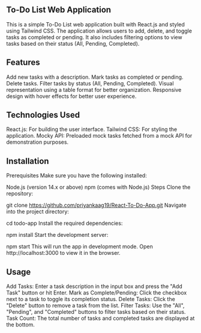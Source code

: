 ## To-Do List Web Application
This is a simple To-Do List web application built with React.js and styled using Tailwind CSS. The application allows users to add, delete, and toggle tasks as completed or pending. It also includes filtering options to view tasks based on their status (All, Pending, Completed).

## Features
Add new tasks with a description.
Mark tasks as completed or pending.
Delete tasks.
Filter tasks by status (All, Pending, Completed).
Visual representation using a table format for better organization.
Responsive design with hover effects for better user experience.

## Technologies Used
React.js: For building the user interface.
Tailwind CSS: For styling the application.
Mocky API: Preloaded mock tasks fetched from a mock API for demonstration purposes.

## Installation
Prerequisites
Make sure you have the following installed:

Node.js (version 14.x or above)
npm (comes with Node.js)
Steps
Clone the repository:

git clone https://github.com/priyankaag19/React-To-Do-App.git
Navigate into the project directory:

cd todo-app
Install the required dependencies:

npm install
Start the development server:

npm start
This will run the app in development mode. Open http://localhost:3000 to view it in the browser.

## Usage
Add Tasks: Enter a task description in the input box and press the "Add Task" button or hit Enter.
Mark as Complete/Pending: Click the checkbox next to a task to toggle its completion status.
Delete Tasks: Click the "Delete" button to remove a task from the list.
Filter Tasks: Use the "All", "Pending", and "Completed" buttons to filter tasks based on their status.
Task Count: The total number of tasks and completed tasks are displayed at the bottom.
